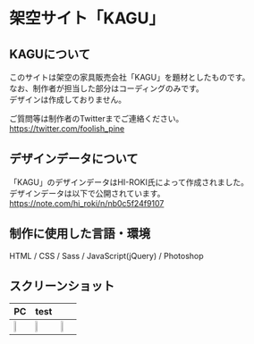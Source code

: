 # 架空サイト「KAGU」

## KAGUについて
このサイトは架空の家具販売会社「KAGU」を題材としたものです。<br>
なお、制作者が担当した部分はコーディングのみです。<br>
デザインは作成しておりません。

ご質問等は制作者のTwitterまでご連絡ください。<br>
https://twitter.com/foolish_pine

## デザインデータについて
「KAGU」のデザインデータはHI-ROKI氏によって作成されました。<br>
デザインデータは以下で公開されています。<br>
https://note.com/hi_roki/n/nb0c5f24f9107

## 制作に使用した言語・環境
HTML / CSS / Sass / JavaScript(jQuery) / Photoshop

## スクリーンショット
|PC|test||
|---|---|---|
|<img src="https://github.com/foolish-pine/KAGU/blob/master/image/KAGU_pc.png?raw=true" width="33%">|<img src="https://github.com/foolish-pine/KAGU/blob/master/image/KAGU_tab.png?raw=true" width="33%">|<img src="https://github.com/foolish-pine/KAGU/blob/master/image/KAGU_tab.sp?raw=true" width="33%">|
